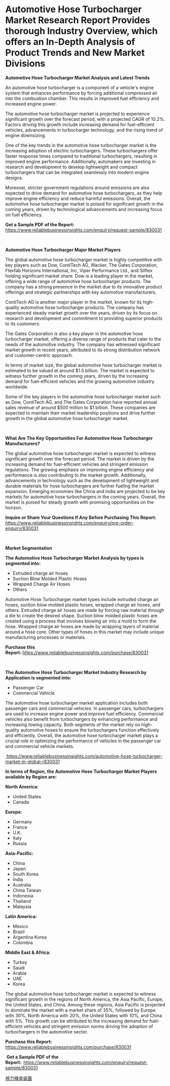 <p><h1>Automotive Hose Turbocharger Market Research Report Provides thorough Industry Overview, which offers an In-Depth Analysis of Product Trends and New Market Divisions</h1></p><p><strong>Automotive Hose Turbocharger Market Analysis and Latest Trends</strong></p>
<p><p>An automotive hose turbocharger is a component of a vehicle's engine system that enhances performance by forcing additional compressed air into the combustion chamber. This results in improved fuel efficiency and increased engine power.</p><p>The automotive hose turbocharger market is projected to experience significant growth over the forecast period, with a projected CAGR of 10.2%. Factors driving this growth include increasing demand for fuel-efficient vehicles, advancements in turbocharger technology, and the rising trend of engine downsizing.</p><p>One of the key trends in the automotive hose turbocharger market is the increasing adoption of electric turbochargers. These turbochargers offer faster response times compared to traditional turbochargers, resulting in improved engine performance. Additionally, automakers are investing in research and development to develop lightweight and compact turbochargers that can be integrated seamlessly into modern engine designs.</p><p>Moreover, stricter government regulations around emissions are also expected to drive demand for automotive hose turbochargers, as they help improve engine efficiency and reduce harmful emissions. Overall, the automotive hose turbocharger market is poised for significant growth in the coming years, driven by technological advancements and increasing focus on fuel efficiency.</p></p>
<p><strong>Get a Sample PDF of the Report:&nbsp;</strong> <a href="https://www.reliablebusinessinsights.com/enquiry/request-sample/830031">https://www.reliablebusinessinsights.com/enquiry/request-sample/830031</a></p>
<p>&nbsp;</p>
<p><strong>Automotive Hose Turbocharger Major Market Players</strong></p>
<p><p>The global automotive hose turbocharger market is highly competitive with key players such as Dow, ContiTech AG, Wacker, The Gates Corporation, Flexfab Horizons International, Inc, Viper Performance Ltd., and Silflex holding significant market share. Dow is a leading player in the market, offering a wide range of automotive hose turbocharger products. The company has a strong presence in the market due to its innovative product offerings and strategic partnerships with key automotive manufacturers.</p><p>ContiTech AG is another major player in the market, known for its high-quality automotive hose turbocharger products. The company has experienced steady market growth over the years, driven by its focus on research and development and commitment to providing superior products to its customers.</p><p>The Gates Corporation is also a key player in the automotive hose turbocharger market, offering a diverse range of products that cater to the needs of the automotive industry. The company has witnessed significant market growth in recent years, attributed to its strong distribution network and customer-centric approach.</p><p>In terms of market size, the global automotive hose turbocharger market is estimated to be valued at around $1.5 billion. The market is expected to witness further growth in the coming years, driven by the increasing demand for fuel-efficient vehicles and the growing automotive industry worldwide.</p><p>Some of the key players in the automotive hose turbocharger market such as Dow, ContiTech AG, and The Gates Corporation have reported annual sales revenue of around $500 million to $1 billion. These companies are expected to maintain their market leadership positions and drive further growth in the global automotive hose turbocharger market.</p></p>
<p>&nbsp;</p>
<p><strong>What Are The Key Opportunities For Automotive Hose Turbocharger Manufacturers?</strong></p>
<p><p>The global automotive hose turbocharger market is expected to witness significant growth over the forecast period. The market is driven by the increasing demand for fuel-efficient vehicles and stringent emission regulations. The growing emphasis on improving engine efficiency and performance is also contributing to the market growth. Additionally, advancements in technology such as the development of lightweight and durable materials for hose turbochargers are further fueling the market expansion. Emerging economies like China and India are projected to be key markets for automotive hose turbochargers in the coming years. Overall, the market is poised for steady growth with promising opportunities on the horizon.</p></p>
<p><strong>Inquire or Share Your Questions If Any Before Purchasing This Report:</strong> <a href="https://www.reliablebusinessinsights.com/enquiry/pre-order-enquiry/830031">https://www.reliablebusinessinsights.com/enquiry/pre-order-enquiry/830031</a></p>
<p>&nbsp;</p>
<p><strong>Market Segmentation</strong></p>
<p><strong>The Automotive Hose Turbocharger Market Analysis by types is segmented into:</strong></p>
<p><ul><li>Extruded charge air hoses</li><li>Suction Blow Molded Plastic Hoses</li><li>Wrapped Charge Air Hoses</li><li>Others</li></ul></p>
<p><p>Automotive Hose Turbocharger market types include extruded charge air hoses, suction blow molded plastic hoses, wrapped charge air hoses, and others. Extruded charge air hoses are made by forcing raw material through a die to create the desired shape. Suction blow molded plastic hoses are created using a process that involves blowing air into a mold to form the hose. Wrapped charge air hoses are made by wrapping layers of material around a hose core. Other types of hoses in this market may include unique manufacturing processes or materials.</p></p>
<p><strong>Purchase this Report:&nbsp;</strong><a href="https://www.reliablebusinessinsights.com/purchase/830031">https://www.reliablebusinessinsights.com/purchase/830031</a></p>
<p>&nbsp;</p>
<p><strong>The Automotive Hose Turbocharger Market Industry Research by Application is segmented into:</strong></p>
<p><ul><li>Passenger Car</li><li>Commercial Vehicle</li></ul></p>
<p><p>The automotive hose turbocharger market application includes both passenger cars and commercial vehicles. In passenger cars, turbochargers are used to increase engine power and improve fuel efficiency. Commercial vehicles also benefit from turbochargers by enhancing performance and increasing towing capacity. Both segments of the market rely on high-quality automotive hoses to ensure the turbochargers function effectively and efficiently. Overall, the automotive hose turbocharger market plays a crucial role in optimizing the performance of vehicles in the passenger car and commercial vehicle markets.</p></p>
<p><a href="https://www.reliablebusinessinsights.com/automotive-hose-turbocharger-market-in-global-r830031">&nbsp;https://www.reliablebusinessinsights.com/automotive-hose-turbocharger-market-in-global-r830031</a></p>
<p><strong>In terms of Region, the Automotive Hose Turbocharger Market Players available by Region are:</strong></p>
<p>
    <p> <strong> North America: </strong>
        <ul>
            <li>United States</li>
            <li>Canada</li>
        </ul>
        </p> 
    <p> <strong> Europe: </strong>
        <ul>
            <li>Germany</li>
            <li>France</li>
            <li>U.K.</li>
            <li>Italy</li>
            <li>Russia</li>
        </ul>
        </p> 
    <p> <strong> Asia-Pacific: </strong>
        <ul>
            <li>China</li>
            <li>Japan</li>
            <li>South Korea</li>
            <li>India</li>
            <li>Australia</li>
            <li>China Taiwan</li>
            <li>Indonesia</li>
            <li>Thailand</li>
            <li>Malaysia</li>
        </ul>
        </p> 
    <p> <strong> Latin America: </strong>
        <ul>
            <li>Mexico</li>
            <li>Brazil</li>
            <li>Argentina Korea</li>
            <li>Colombia</li>
        </ul>
        </p> 
    <p> <strong> Middle East & Africa: </strong>
        <ul>
            <li>Turkey</li>
            <li>Saudi</li>
            <li>Arabia</li>
            <li>UAE</li>
            <li>Korea</li>
        </ul>
    </p>
    </p>
<p><p>The global automotive hose turbocharger market is expected to witness significant growth in the regions of North America, the Asia Pacific, Europe, the United States, and China. Among these regions, Asia Pacific is projected to dominate the market with a market share of 35%, followed by Europe with 30%, North America with 20%, the United States with 10%, and China with 5%. This growth can be attributed to the increasing demand for fuel-efficient vehicles and stringent emission norms driving the adoption of turbochargers in the automotive sector.</p></p>
<p><strong>Purchase this Report: </strong><a href="https://www.reliablebusinessinsights.com/purchase/830031">https://www.reliablebusinessinsights.com/purchase/830031</a></p>
<p>&nbsp;<strong>Get a Sample PDF of the Report:&nbsp;&nbsp;</strong><a href="https://www.reliablebusinessinsights.com/enquiry/request-sample/830031">https://www.reliablebusinessinsights.com/enquiry/request-sample/830031</a></p>
<p><strong></strong></p>
<p><p><a href="https://github.com/decker5351/Market-Research-Report-List-2/blob/main/2109575126905.md">視力検査装置</a></p></p>